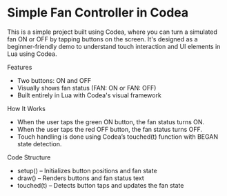 # Simple Fan Controller in Codea

This is a simple project built using Codea, where you can turn a simulated fan ON or OFF by tapping buttons on the screen. It's designed as a beginner-friendly demo to understand touch interaction and UI elements in Lua using Codea.

Features
- Two buttons: ON and OFF
- Visually shows fan status (FAN: ON or FAN: OFF)
- Built entirely in Lua with Codea's visual framework

How It Works
- When the user taps the green ON button, the fan status turns ON.
- When the user taps the red OFF button, the fan status turns OFF.
- Touch handling is done using Codea’s touched(t) function with BEGAN state detection.

Code Structure
- setup() – Initializes button positions and fan state
- draw() – Renders buttons and fan status text
- touched(t) – Detects button taps and updates the fan state
